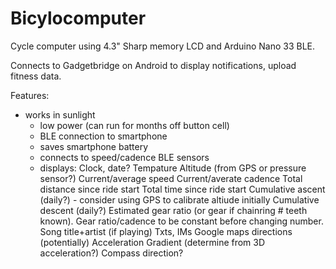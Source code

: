 # Bicylocomputer
Cycle computer using 4.3" Sharp memory LCD and Arduino Nano 33 BLE.

Connects to Gadgetbridge on Android to display notifications, upload fitness data.

Features:
- works in sunlight
  - low power (can run for months off button cell)
  - BLE connection to smartphone
  - saves smartphone battery
  - connects to speed/cadence BLE sensors
  - displays:
  Clock, date?
  Tempature
  Altitude (from GPS or pressure sensor?)
  Current/average speed
  Current/averate cadence
  Total distance since ride start
  Total time since ride start
  Cumulative ascent (daily?) - consider using GPS to calibrate altiude initially
  Cumulative descent (daily?)
  Estimated gear ratio (or gear if chainring # teeth known).  Gear ratio/cadence to be constant before changing number.
  Song title+artist (if playing)
  Txts, IMs
  Google maps directions (potentially)
  Acceleration
  Gradient (determine from 3D acceleration?)
  Compass direction?
